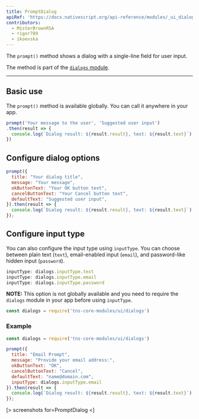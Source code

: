 ```yaml
---
title: PromptDialog
apiRef: 'https://docs.nativescript.org/api-reference/modules/_ui_dialogs_#prompt'
contributors:
  - MisterBrownRSA
  - rigor789
  - ikoevska
---
```

The `prompt()` method shows a dialog with a single-line field for user input.

The method is part of the [`dialogs` module](https://docs.nativescript.org/api-reference/modules/_ui_dialogs_).

* * *

## Basic use

The `prompt()` method is available globally. You can call it anywhere in your app.

```JavaScript
prompt('Your message to the user', 'Suggested user input')
.then(result => {
  console.log(`Dialog result: ${result.result}, text: ${result.text}`)
})
```

## Configure dialog options

```JavaScript
prompt({
  title: "Your dialog title",
  message: "Your message",
  okButtonText: "Your OK button text",
  cancelButtonText: "Your Cancel button text",
  defaultText: "Suggested user input",
}).then(result => {
  console.log(`Dialog result: ${result.result}, text: ${result.text}`)
});
```

## Configure input type

You can also configure the input type using `inputType`. You can choose between plain text (`text`), email-enabled input (`email`), and password-like hidden input (`password`).

```JavaScript
inputType: dialogs.inputType.text
inputType: dialogs.inputType.email
inputType: dialogs.inputType.password
```

**NOTE:** This option is not globally available and you need to require the `dialogs` module in your app before using `inputType`.

```JavaScript
const dialogs = require('tns-core-modules/ui/dialogs')
```

### Example

```JavaScript
const dialogs = require('tns-core-modules/ui/dialogs')

prompt({
  title: "Email Prompt",
  message: "Provide your email address:",
  okButtonText: "OK",
  cancelButtonText: "Cancel",
  defaultText: "name@domain.com",
  inputType: dialogs.inputType.email
}).then(result => {
  console.log(`Dialog result: ${result.result}, text: ${result.text}`)
});
```

[> screenshots for=PromptDialog <]